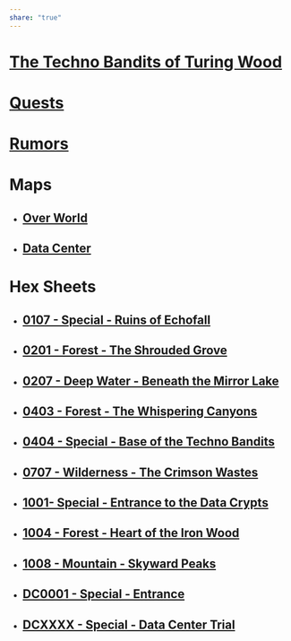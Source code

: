 ```yaml
---  
share: "true"  
---  
```

  
  
# [The Techno Bandits of Turing Wood](The%20Techno%20Bandits%20of%20Turing%20Wood.html)  
  
# [Quests](./Quests.html)  
  
# [Rumors](./Rumors.html)  
  
# Maps  
  
- ## [Over World](Over%20World.html)  
- ## [Data Center](Data%20Center.html)  
  
# Hex Sheets  
  
- ## [0107 - Special - Ruins of Echofall](./Hexes/0107%20-%20Special%20-%20Ruins%20of%20Echofall.html)  
- ## [0201 - Forest - The Shrouded Grove](./Hexes/0201%20-%20Forest%20-%20The%20Shrouded%20Grove.html)  
- ## [0207 - Deep Water - Beneath the Mirror Lake](./Hexes/0207%20-%20Deep%20Water%20-%20Beneath%20the%20Mirror%20Lake.html)  
- ## [0403 - Forest - The Whispering Canyons](./Hexes/0403%20-%20Forest%20-%20The%20Whispering%20Canyons.html)  
- ## [0404 - Special - Base of the Techno Bandits](./Hexes/0404%20-%20Special%20-%20Base%20of%20the%20Techno%20Bandits.html)  
- ## [0707 - Wilderness - The Crimson Wastes](./Hexes/0707%20-%20Wilderness%20-%20The%20Crimson%20Wastes.html)  
- ## [1001- Special - Entrance to the Data Crypts](./Hexes/1001%20-%20Special%20-%20Entrance%20to%20the%20Data%20Crypts.html)  
- ## [1004 - Forest - Heart of the Iron Wood](./Hexes/1004%20-%20Forest%20-%20Heart%20of%20the%20Iron%20Wood.html)  
- ## [1008 - Mountain - Skyward Peaks](./Hexes/1008%20-%20Mountain%20-%20Skyward%20Peaks.html)  
- ## [DC0001 - Special - Entrance](./Hexes/DC0001%2520-%2520Special%2520-%2520Entrance.md)  
- ## [DCXXXX - Special - Data Center Trial](./Hexes/DCXXXX%20-%20Special%20-%20Data%20Center%20Trial.html)  
